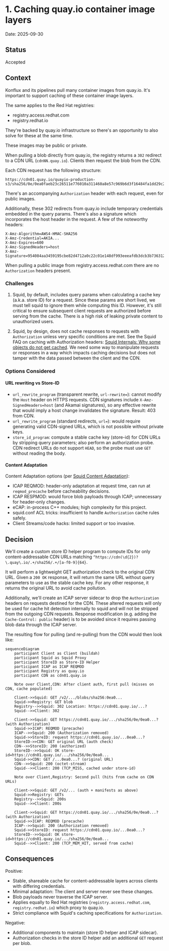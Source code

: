 # 1. Caching quay.io container image layers

Date: 2025-09-30

## Status

Accepted

## Context

Konflux and its pipelines pull many container images from quay.io. It's important to support caching
of these container image layers.

The same applies to the Red Hat registries:
- registry.access.redhat.com
- registry.redhat.io

They're backed by quay.io infrastructure so there's an opportunity to also solve for these at the same time.

These images may be public or private.

When pulling a blob directly from quay.io, the registry returns a `302` redirect to a CDN URL
(`cdnNN.quay.io`). Clients then request the blob from the CDN.

Each CDN request has the following structure:

```
https://cdn01.quay.io/quayio-production-s3/sha256/0e/0ea0faeb23c26511e776010a311460a8e57c969b6d3f16484fa1dd29c22a613d?...
```

There's an accompanying `Authorization` header with each request, even for public images.

Additionally, these 302 redirects from quay.io include temporary credentials embedded in the query params.
There's also a signature which incorporates the host header in the request. A few of the noteworthy headers:

```
X-Amz-Algorithm=AWS4-HMAC-SHA256
X-Amz-Credential=AKIA...
X-Amz-Expires=600
X-Amz-SignedHeaders=host
X-Amz-Signature=954084aa3459195cbe82d4712a0c22c01e148df993eeeafdb3dcb3b736312375
```

When pulling a public image from registry.access.redhat.com there are no `Authorization` headers present.

### Challenges

1. Squid, by default, includes query params when calculating a cache key (a.k.a. store ID) for a request.
Since these params are short lived, we must tell squid to ignore them while computing this ID.
However, it's still critical to ensure subsequent client requests are authorized before serving from
the cache. There is a high risk of leaking private content to unauthorized users.

2. Squid, by design, does not cache responses to requests with `Authorization` unless very specific
conditions are met. See the Squid FAQ on caching with Authorization headers:
[Squid Internals: Why some objects do not get cached](https://wiki.squid-cache.org/SquidFaq/InnerWorkings#how-come-some-objects-do-not-get-cached).
We need some way to manipulate requests or responses in a way which impacts caching decisions but
does not tamper with the data passed between the client and the CDN.

### Options Considered

#### URL rewriting vs Store-ID

- `url_rewrite_program` (transparent rewrite, `url-rewrite=`): cannot modify the `Host` header on HTTPS
  requests. CDN signatures include `X-Amz-SignedHeaders=host` (and Akamai signatures), so any effective
  rewrite that would imply a host change invalidates the signature. Result: 403 from CDN.
- `url_rewrite_program` (standard redirects, `url=`): would require generating valid CDN-signed URLs,
  which is not possible without private keys.
- `store_id_program`: compute a stable cache key (store-id) for CDN URLs by stripping query parameters;
  also perform an authorization probe. CDN redirect URLs do not support `HEAD`, so the probe must use
  `GET` without reading the body.

#### Content Adaptation

Content Adaptation options (per [Squid Content Adaptation](https://wiki.squid-cache.org/SquidFaq/ContentAdaptation)):
- ICAP REQMOD: header-only adaptation at request time, can run at `reqmod_precache` before cacheability decisions.
- ICAP RESPMOD: would force blob payloads through ICAP; unnecessary for header-only changes.
- eCAP: in-process C++ modules; high complexity for this project.
- squid.conf ACL tricks: insufficient to handle `Authorization` cache rules safely.
- Client Streams/code hacks: limited support or too invasive.

## Decision

We'll create a custom store ID helper program to compute IDs for only content-addressable CDN URLs
matching `^https://cdn(\d{2})?\.quay\.io/.+/sha256/.+/[a-f0-9]{64}`.

It will perform a lightweight GET authorization check to the original CDN URL.
Given a `200 OK` response, it will return the same URL without query parameters to use as the stable
cache key. For any other response, it returns the original URL to avoid cache pollution.

Additionally, we'll create an ICAP server sidecar to drop the `Authorization` headers on requests
destined for the CDN. These altered requests will only be used for cache hit detection internally to
squid and will not be stripped from the outgoing CDN requests. Response modification (e.g. adding
the `Cache-Control: public` header) is to be avoided since it requires passing blob data through the
ICAP server.

The resulting flow for pulling (and re-pulling) from the CDN would then look like:

```mermaid
sequenceDiagram
    participant Client as Client (buildah)
    participant Squid as Squid Proxy
    participant StoreID as Store-ID Helper
    participant ICAP as ICAP REQMOD
    participant Registry as quay.io
    participant CDN as cdn01.quay.io

    Note over Client,CDN: After client auth, first pull (misses on CDN, cache populated)

    Client->>Squid: GET /v2/.../blobs/sha256:0ea0...
    Squid->>Registry: GET blob
    Registry-->>Squid: 302 Location: https://cdn01.quay.io/...?
    Squid-->>Client: 302

    Client->>Squid: GET https://cdn01.quay.io/.../sha256/0e/0ea0...? (with Authorization)
    Squid->>ICAP: REQMOD (precache)
    ICAP-->>Squid: 200 (Authorization removed)
    Squid->>StoreID: request https://cdn01.quay.io/...0ea0...?
    StoreID->>CDN: GET original URL (auth check)
    CDN-->>StoreID: 200 (authorized)
    StoreID-->>Squid: OK store-id=https://cdn01.quay.io/.../sha256/0e/0ea0...
    Squid->>CDN: GET /...0ea0...? (original URL)
    CDN-->>Squid: 200 (octet-stream)
    Squid-->>Client: 200 (TCP_MISS, cached under store-id)

    Note over Client,Registry: Second pull (hits from cache on CDN URLs)

    Client->>Squid: GET /v2/... (auth + manifests as above)
    Squid->>Registry: GETs
    Registry-->>Squid: 200s
    Squid-->>Client: 200s

    Client->>Squid: GET https://cdn01.quay.io/.../sha256/0e/0ea0...? (with Authorization)
    Squid->>ICAP: REQMOD (precache)
    ICAP-->>Squid: 200 (Authorization removed)
    Squid->>StoreID: request https://cdn01.quay.io/...0ea0...?
    StoreID-->>Squid: OK store-id=https://cdn01.quay.io/.../sha256/0e/0ea0...
    Squid-->>Client: 200 (TCP_MEM_HIT, served from cache)
```

## Consequences

Positive:
- Stable, shareable cache for content-addressable layers across clients with differing credentials.
- Minimal adaptation: The client and server never see these changes.
- Blob payloads never traverse the ICAP server.
- Applies equally to Red Hat registries (`registry.access.redhat.com`, `registry.redhat.io`) which proxy to quay.io.
- Strict compliance with Squid's caching specifications for `Authorization`.

Negative:
- Additional components to maintain (store ID helper and ICAP sidecar).
- Authorization checks in the store ID helper add an additional `GET` request per blob.
